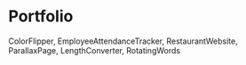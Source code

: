# Portfolio
 ColorFlipper, EmployeeAttendanceTracker, RestaurantWebsite, ParallaxPage, LengthConverter, RotatingWords
